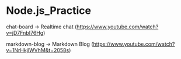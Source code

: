 # Node.js_Practice

chat-board
-> Realtime chat (https://www.youtube.com/watch?v=jD7FnbI76Hg)

markdown-blog
-> Markdown Blog (https://www.youtube.com/watch?v=1NrHkjlWVhM&t=2058s)
